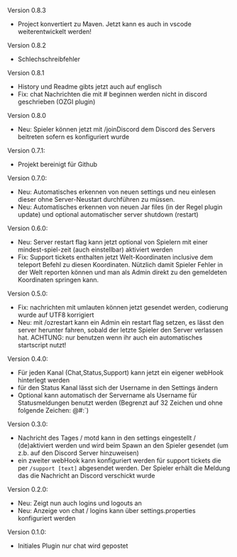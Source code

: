 Version 0.8.3
- Project konvertiert zu Maven. Jetzt kann es auch in vscode weiterentwickelt werden!

Version 0.8.2
- Schlechschreibfehler

Version 0.8.1
- History und Readme gibts jetzt auch auf englisch
- Fix: chat Nachrichten die mit # beginnen werden nicht in discord geschrieben (OZGI plugin)

Version 0.8.0
- Neu: Spieler können jetzt mit /joinDiscord dem Discord des Servers beitreten sofern es konfiguriert wurde

Version 0.7.1:
- Projekt bereinigt für Github

Version 0.7.0:
- Neu: Automatisches erkennen von neuen settings und neu einlesen dieser ohne Server-Neustart durchführen zu müssen.
- Neu: Automatisches erkennen von neuen Jar files (in der Regel plugin update) und optional automatischer server shutdown (restart)

Version 0.6.0:
- Neu: Server restart flag kann jetzt optional von Spielern mit einer mindest-spiel-zeit (auch einstellbar) aktiviert werden
- Fix: ​Support tickets enthalten jetzt Welt-Koordinaten inclusive dem teleport Befehl zu diesen Koordinaten. Nützlich damit Spieler Fehler in der Welt reporten können und man als Admin direkt zu den gemeldeten Koordinaten springen kann.

Version 0.5.0:
- Fix: nachrichten mit umlauten können jetzt gesendet werden, codierung wurde auf UTF8 korrigiert
- Neu: mit /ozrestart kann ein Admin ein restart flag setzen, es lässt den server herunter fahren, sobald der letzte Spieler den Server verlassen hat. ACHTUNG: nur benutzen wenn ihr auch ein automatisches startscript nutzt!

Version 0.4.0:
- Für jeden Kanal (Chat,Status,Support) kann jetzt ein eigener webHook hinterlegt werden
- für den Status Kanal lässt sich der Username in den Settings ändern
- Optional kann automatisch der Servername als Username für Statusmeldungen benutzt werden (Begrenzt auf 32 Zeichen und ohne folgende Zeichen: @#:`)

Version 0.3.0:
- Nachricht des Tages / motd kann in den settings eingestellt / (de)aktiviert werden und wird beim Spawn an den Spieler gesendet (um z.b. auf den Discord Server hinzuweisen)
- ein zweiter webHook kann konfiguriert werden für support tickets die per `/support [text]` abgesendet werden. Der Spieler erhält die Meldung das die Nachricht an Discord verschickt wurde

Version 0.2.0:
- Neu: Zeigt nun auch logins und logouts an
- Neu: Anzeige von chat / logins kann über settings.properties konfiguriert werden

Version 0.1.0:
- Initiales Plugin nur chat wird gepostet
